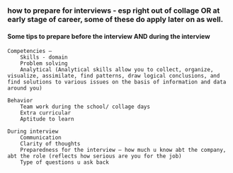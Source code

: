 ### how to prepare for interviews - esp right out of collage OR at early stage of career, some of these do apply later on as well. 
#### Some tips to prepare before the interview AND during the interview

    Competencies – 
        Skills - domain
        Problem solving
        Analytical (Analytical skills allow you to collect, organize, visualize, assimilate, find patterns, draw logical conclusions, and find solutions to various issues on the basis of information and data around you)

    Behavior
        Team work during the school/ collage days
        Extra curricular
        Aptitude to learn

    During interview
        Communication
        Clarity of thoughts
        Preparedness for the interview – how much u know abt the company, abt the role (reflects how serious are you for the job)
        Type of questions u ask back
